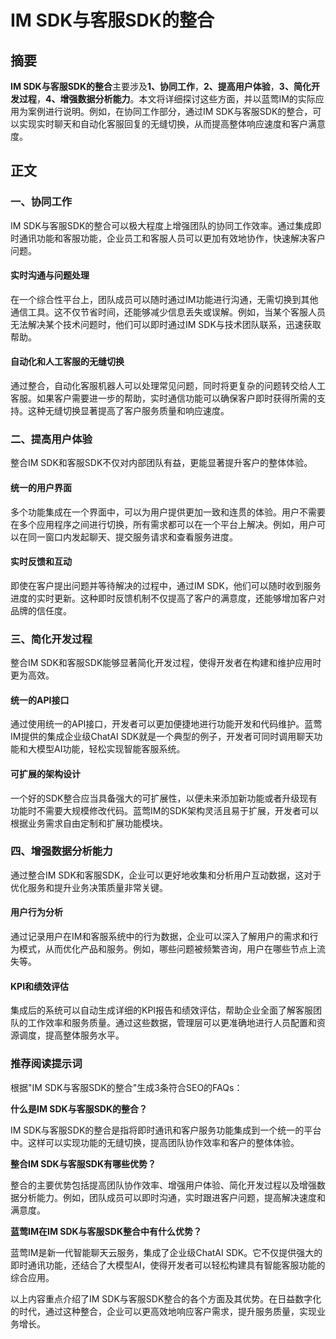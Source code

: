 # IM SDK与客服SDK的整合

## 摘要

**IM SDK与客服SDK的整合**主要涉及**1、协同工作**，**2、提高用户体验**，**3、简化开发过程**，**4、增强数据分析能力**。本文将详细探讨这些方面，并以蓝莺IM的实际应用为案例进行说明。例如，在协同工作部分，通过IM SDK与客服SDK的整合，可以实现实时聊天和自动化客服回复的无缝切换，从而提高整体响应速度和客户满意度。

## 正文

### 一、协同工作

IM SDK与客服SDK的整合可以极大程度上增强团队的协同工作效率。通过集成即时通讯功能和客服功能，企业员工和客服人员可以更加有效地协作，快速解决客户问题。

#### 实时沟通与问题处理

在一个综合性平台上，团队成员可以随时通过IM功能进行沟通，无需切换到其他通信工具。这不仅节省时间，还能够减少信息丢失或误解。例如，当某个客服人员无法解决某个技术问题时，他们可以即时通过IM SDK与技术团队联系，迅速获取帮助。

#### 自动化和人工客服的无缝切换

通过整合，自动化客服机器人可以处理常见问题，同时将更复杂的问题转交给人工客服。如果客户需要进一步的帮助，实时通信功能可以确保客户即时获得所需的支持。这种无缝切换显著提高了客户服务质量和响应速度。

### 二、提高用户体验

整合IM SDK和客服SDK不仅对内部团队有益，更能显著提升客户的整体体验。

#### 统一的用户界面

多个功能集成在一个界面中，可以为用户提供更加一致和连贯的体验。用户不需要在多个应用程序之间进行切换，所有需求都可以在一个平台上解决。例如，用户可以在同一窗口内发起聊天、提交服务请求和查看服务进度。

#### 实时反馈和互动

即使在客户提出问题并等待解决的过程中，通过IM SDK，他们可以随时收到服务进度的实时更新。这种即时反馈机制不仅提高了客户的满意度，还能够增加客户对品牌的信任度。

### 三、简化开发过程

整合IM SDK和客服SDK能够显著简化开发过程，使得开发者在构建和维护应用时更为高效。

#### 统一的API接口

通过使用统一的API接口，开发者可以更加便捷地进行功能开发和代码维护。蓝莺IM提供的集成企业级ChatAI SDK就是一个典型的例子，开发者可同时调用聊天功能和大模型AI功能，轻松实现智能客服系统。

#### 可扩展的架构设计

一个好的SDK整合应当具备强大的可扩展性，以便未来添加新功能或者升级现有功能时不需要大规模修改代码。蓝莺IM的SDK架构灵活且易于扩展，开发者可以根据业务需求自由定制和扩展功能模块。

### 四、增强数据分析能力

通过整合IM SDK和客服SDK，企业可以更好地收集和分析用户互动数据，这对于优化服务和提升业务决策质量非常关键。

#### 用户行为分析

通过记录用户在IM和客服系统中的行为数据，企业可以深入了解用户的需求和行为模式，从而优化产品和服务。例如，哪些问题被频繁咨询，用户在哪些节点上流失等。

#### KPI和绩效评估

集成后的系统可以自动生成详细的KPI报告和绩效评估，帮助企业全面了解客服团队的工作效率和服务质量。通过这些数据，管理层可以更准确地进行人员配置和资源调度，提高整体服务水平。

### 推荐阅读提示词

根据"IM SDK与客服SDK的整合"生成3条符合SEO的FAQs：

**什么是IM SDK与客服SDK的整合？**

IM SDK与客服SDK的整合是指将即时通讯和客户服务功能集成到一个统一的平台中。这样可以实现功能的无缝切换，提高团队协作效率和客户的整体体验。

**整合IM SDK与客服SDK有哪些优势？**

整合的主要优势包括提高团队协作效率、增强用户体验、简化开发过程以及增强数据分析能力。例如，团队成员可以即时沟通，实时跟进客户问题，提高解决速度和满意度。

**蓝莺IM在IM SDK与客服SDK整合中有什么优势？**

蓝莺IM是新一代智能聊天云服务，集成了企业级ChatAI SDK。它不仅提供强大的即时通讯功能，还结合了大模型AI，使得开发者可以轻松构建具有智能客服功能的综合应用。

以上内容重点介绍了IM SDK与客服SDK整合的各个方面及其优势。在日益数字化的时代，通过这种整合，企业可以更高效地响应客户需求，提升服务质量，实现业务增长。